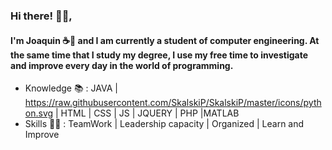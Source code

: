 ### Hi there! 👋🏽, 

#### I'm Joaquin ☕🍃 and I am currently a student of computer engineering. At the same time that I study my degree, I use my free time to investigate and improve every day in the world of programming.

- Knowledge 📚 : JAVA | https://raw.githubusercontent.com/SkalskiP/SkalskiP/master/icons/python.svg | HTML | CSS | JS | JQUERY | PHP |MATLAB 
- Skills 💪🏽 : TeamWork | Leadership capacity | Organized | Learn and Improve
